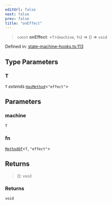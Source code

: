 ```yaml
---
editUrl: false
next: false
prev: false
title: "onEffect"
---
```


> `const` **onEffect**: \<`T`\>(`machine`, `fn`) => () => `void`

Defined in: [state-machine-hooks.ts:113](https://github.com/WinstonFassett/matchina/blob/2d22b2187dda803854f54b63fe09d04bd833387d/src/state-machine-hooks.ts#L113)

## Type Parameters

### T

`T` *extends* [`HasMethod`](/docs/src/content/docs/reference/type-aliases/hasmethod/)\<`"effect"`\>

## Parameters

### machine

`T`

### fn

[`MethodOf`](/docs/src/content/docs/reference/type-aliases/methodof/)\<`T`, `"effect"`\>

## Returns

> (): `void`

### Returns

`void`
